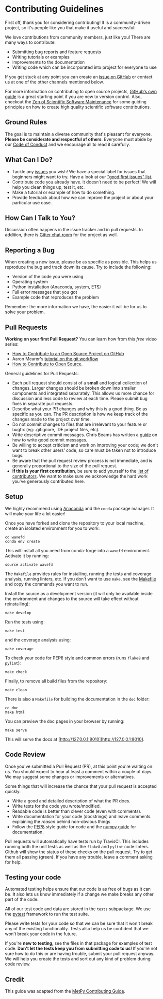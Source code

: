 # Contributing Guidelines

First off, thank you for considering contributing!
It is a community-driven project, so it's people like you that make it useful
and successful.

We love contributions from community members, just like you!
There are many ways to contribute:

* Submitting bug reports and feature requests
* Writing tutorials or examples
* Improvements to the documentation
* Writing code which can be incorporated into project for everyone to use

If you get stuck at
any point you can create an
[issue on GitHub](https://github.com/fatiando/wavefd/issues)
or contact us at one of the other channels mentioned below.

For more information on contributing to open source projects,
[GitHub's own guide](https://guides.github.com/activities/contributing-to-open-source/)
is a great starting point if you are new to version control.
Also, checkout the
[Zen of Scientific Software Maintenance](https://jrleeman.github.io/ScientificSoftwareMaintenance/)
for some guiding principles on how to create high quality scientific software contributions.


## Ground Rules

The goal is to maintain a diverse community that's pleasant for everyone.
**Please be considerate and respectful of others**.
Everyone must abide by our [Code of Conduct](CODE_OF_CONDUCT.md) and we
encourage all to read it carefully.


## What Can I Do?

* Tackle any [issues](https://github.com/fatiando/wavefd/issues)
  you wish! We have a special label for issues that beginners might want to
  try. Have a look at our
  ["good first issues" list](https://github.com/fatiando/wavefd/issues?q=is%3Aissue+is%3Aopen+label%3A%22good+first+issue%22).
* Contribute code you already have. It doesn’t need to be perfect! We will help
  you clean things up, test it, etc.
* Make a tutorial or example of how to do something.
* Provide feedback about how we can improve the project or about your
  particular use case.


## How Can I Talk to You?

Discussion often happens in the issue tracker and in pull requests.
In addition, there is
[Gitter chat room](https://gitter.im/fatiando/wavefd)
for the project as well.


## Reporting a Bug

When creating a new issue, please be as specific as possible.
This helps us reproduce the bug and track down its cause.
Try to include the following:

* Version of the code you were using
* Operating system
* Python installation (Anaconda, system, ETS)
* Full error messages that you got
* Example code that reproduces the problem

Remember: the more information we have, the easier it will be for us to solve
your problem.


## Pull Requests

**Working on your first Pull Request?**
You can learn how from this *free* video series:

* [How to Contribute to an Open Source Project on GitHub](https://egghead.io/courses/how-to-contribute-to-an-open-source-project-on-github)
* Aaron Meurer's [tutorial on the git workflow](http://www.asmeurer.com/git-workflow/)
* [How to Contribute to Open Source](https://opensource.guide/how-to-contribute/).

General guidelines for Pull Requests:

* Each pull request should consist of a **small** and logical collection of
  changes.
  Larger changes should be broken down into smaller components and integrated
  separately.
  This allows us more chance for discussion and less code to review at each
  time.
  Please submit bug fixes in separate pull requests.
* Describe what your PR changes and why this is a good thing. Be as specific as
  you can. The PR description is how we keep track of the changes made to the
  project over time.
* Do not commit changes to files that are irrelevant to your feature or bugfix
  (eg: .gitignore, IDE project files, etc).
* Write descriptive commit messages.  Chris Beams has written a
  [guide](https://chris.beams.io/posts/git-commit/) on how to write good commit
  messages.
* Be willing to accept criticism and work on improving your code; we don't want
  to break other users' code, so care must be taken not to introduce bugs.
* Be aware that the pull request review process is not immediate, and is
  generally proportional to the size of the pull request.
* **If this is your first contribution**, be sure to add yourself to the
  [list of contributors](AUTHORS.md). We want to make sure we acknowledge the
  hard work you've generously contributed here.


## Setup

We highly recommend using
[Anaconda](https://www.anaconda.com/download/)
and the `conda` package manager.
It will make your life a lot easier!

Once you have forked and clone the repository to your local machine,
create an isolated environment for you to work:

    cd wavefd
    conda env create

This will install all you need from conda-forge into a `wavefd`
environment.
Activate it by running:

    source activate wavefd

The `Makefile` provides rules for installing, running the tests and coverage
analysis, running linters, etc.
If you don't want to use `make`, see the [Makefile](Makefile) and copy the
commands you want to run.

Install the source as a development version (it will only be available
inside the environment and changes to the source will take effect without
reinstalling):

    make develop

Run the tests using:

    make test

and the coverage analysis using:

    make coverage

To check your code for PEP8 style and common errors (runs `flake8` and
`pylint`):

    make check

Finally, to remove all build files from the repository:

    make clean

There is also a `Makefile` for building the documentation in the `doc` folder:

    cd doc
    make html

You can preview the doc pages in your browser by running:

    make serve

This will serve the docs at [http://127.0.0.1:8010](http://127.0.0.1:8010).


## Code Review

Once you've submitted a Pull Request (PR), at this point you're waiting on us.
You should expect to hear at least a comment within a couple of days.
We may suggest some changes or improvements or alternatives.

Some things that will increase the chance that your pull request is accepted
quickly:

* Write a good and detailed description of what the PR does.
* Write tests for the code you wrote/modified.
* Readable code is better than clever code (even with comments).
* Write documentation for your code (docstrings) and leave comments explaining
  the *reason* behind non-obvious things.
* Follow the [PEP8](http://pep8.org) style guide for code and the [numpy
  guide](https://github.com/numpy/numpy/blob/master/doc/HOWTO_DOCUMENT.rst.txt)
  for documentation.

Pull requests will automatically have tests run by TravisCI.
This includes running both the unit tests as well as the `flake8` and `pylint`
code linters.
Github will show the status of these checks on the pull request.
Try to get them all passing (green).
If you have any trouble, leave a comment asking for help.


## Testing your code

Automated testing helps ensure that our code is as free of bugs as it can be.
It also lets us know immediately if a change we make breaks any other part of
the code.

All of our test code and data are stored in the `tests` subpackage.
We use the [pytest](https://pytest.org/) framework to run the test suite.

Please write tests for your code so that we can be sure that it won't break any
of the existing functionality.
Tests also help us be confident that we won't break your code in the future.

If you're **new to testing**, see the files in that package for examples of
test code.
**Don't let the tests keep you from submitting code to us!**
If you're not sure how to do this or are having trouble, submit your pull
request anyway.
We will help you create the tests and sort out any kind of problem during code
review.


## Credit

This guide was adapted from the [MetPy Contributing
Guide](https://github.com/Unidata/MetPy/blob/master/CONTRIBUTING.md).
